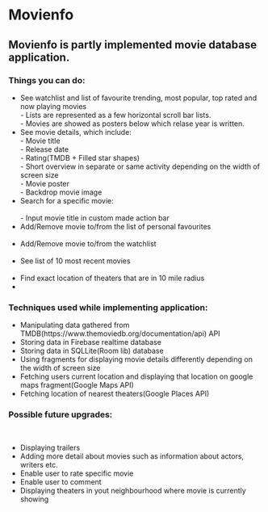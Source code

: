 # Movienfo
<h2>Movienfo is partly implemented movie database application.</h2>

<h3>Things you can do:</h3>

<ul style="list-style-type:disc;">
  <li>See watchlist and list of favourite trending, most popular, top rated and now playing movies</li>
  - Lists are represented as a few horizontal scroll bar lists.
  <br>
  - Movies are showed as posters below which relase year is written.
  <br>
  <li>See movie details, which include:</li>
  - Movie title
  <br> 
  - Release date
  <br>
  - Rating(TMDB + Filled star shapes)
  <br>
  - Short overview in separate or same activity depending on the width of screen size
  <br>
  - Movie poster
  <br>
  - Backdrop movie image
  <br>
  <li>Search for a specific movie: </li>
  <br> 
  - Input movie title in custom made action bar
  <br>
  <li>Add/Remove movie to/from the list of personal favourites</li>
  <br>
  <li>Add/Remove movie to/from the watchlist</li>
  <br>
  <li>See list of 10 most recent movies</li>
   <br>
  <li>Find exact location of theaters that are in 10 mile radius<li>
</ul>

<h3>Techniques used while implementing application:</h3>

<ul style="list-style-type:disc;">
  <li>Manipulating data gathered from TMDB(https://www.themoviedb.org/documentation/api) API</li>
  <li>Storing data in Firebase realtime database</li>
  <li>Storing data in SQLLite(Room lib) database</li>
  <li>Using fragments for displaying movie details differently depending on the width of screen size</li>
  <li>Fetching users current location and displaying that location on google maps fragment(Google Maps API)</li>
  <li>Fetching location of nearest theaters(Google Places API)</li>
</ul>

<h3>Possible future upgrades:</h3>
<br>
<ul style="list-style-type:disc;">
  <li>Displaying trailers</li>
  <li>Adding more detail about movies such as information about actors, writers etc.</li>
  <li>Enable user to rate specific movie</li>
  <li>Enable user to comment</li>
  <li>Displaying theaters in yout neighbourhood where movie is currently showing</li>
</ul>
